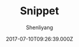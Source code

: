 ---
title: Snippet
github: https://github.com/shenliyang/hexo-theme-snippet
demo: https://www.91h5.cc/
author: Shenliyang
ssg:
  - Hexo
cms:
  - Markdown
date: 2017-07-10T09:26:39.000Z
description: Snippet 简洁而不简单，也许是一款你寻找已久的hexo主题
draft: true
publish_date: '2017-07-10T09:26:39Z'
update_date: '2021-08-15T09:32:27Z'
github_star: 1053
github_fork: 211
---